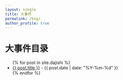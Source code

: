 ```yaml
---
layout: single
title: 大事件
permalink: /big/
author_profile: true
---
```


<h1>大事件目录</h1>

<ul>
  {% for post in site.dajishi %}
    <li><a href="{{ post.url }}">{{ post.title }}</a> - {{ post.date | date: "%Y-%m-%d" }}</li>
  {% endfor %}
</ul>